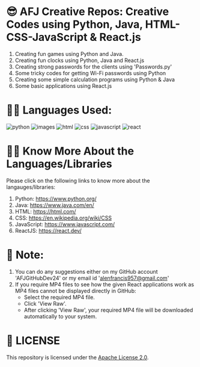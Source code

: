 # 😎 AFJ Creative Repos: Creative Codes using Python, Java, HTML-CSS-JavaScript & React.js
1. Creating fun games using Python and Java.
2. Creating fun clocks using Python, Java and React.js
3. Creating strong passwords for the clients using 'Passwords.py'
4. Some tricky codes for getting Wi-Fi passwords using Python
5. Creating some simple calculation programs using Python & Java
6. Some basic applications using React.js

# 👨‍💻 Languages Used:
![python](https://github.com/user-attachments/assets/de38c76c-dad2-4636-b54b-571889cf6167) ![images](https://github.com/user-attachments/assets/11b74f7f-7aba-4d41-ac69-3b0e2038100d) ![html](https://github.com/user-attachments/assets/4108b117-9c61-4de8-ab5a-04dd4c34ad7a) ![css](https://github.com/user-attachments/assets/28a3d845-fd2d-40b7-8443-33de96dbe7ee) ![javascript](https://github.com/user-attachments/assets/01480305-8452-43bf-b5da-33ec33882fed) ![react](https://github.com/user-attachments/assets/79f43337-73e1-4ca2-a659-e88a25674cc7)

# 🔗💡 Know More About the Languages/Libraries
Please click on the following links to know more about the langauges/libraries:
1. Python: https://www.python.org/
2. Java: https://www.java.com/en/
3. HTML: https://html.com/
4. CSS: https://en.wikipedia.org/wiki/CSS
5. JavaScript: https://www.javascript.com/
6. ReactJS: https://react.dev/

# 📝 Note: 
1. You can do any suggestions either on my GitHub account 'AFJGitHubDev24' or my email id 'alenfrancis957@gmail.com'
2. If you require MP4 files to see how the given React applications work as MP4 files cannot be displayed directly in GitHub:
     - Select the required MP4 file.
     - Click 'View Raw'.
     - After clicking 'View Raw', your required MP4 file will be downloaded automatically to your system.

# 🪪 LICENSE
This repository is licensed under the [Apache License 2.0](LICENSE).
